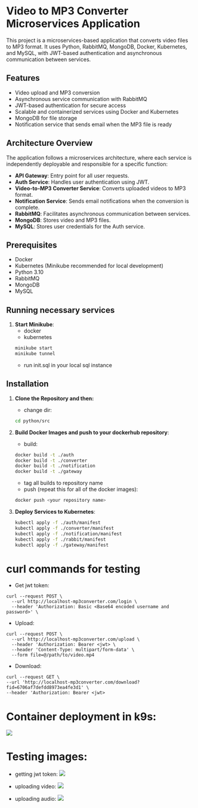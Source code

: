 # Video to MP3 Converter Microservices Application

This project is a microservices-based application that converts video files to MP3 format. It uses Python, RabbitMQ, MongoDB, Docker, Kubernetes, and MySQL, with JWT-based authentication and asynchronous communication between services.

## Features
- Video upload and MP3 conversion
- Asynchronous service communication with RabbitMQ
- JWT-based authentication for secure access
- Scalable and containerized services using Docker and Kubernetes
- MongoDB for file storage
- Notification service that sends email when the MP3 file is ready

## Architecture Overview
The application follows a microservices architecture, where each service is independently deployable and responsible for a specific function:
- **API Gateway**: Entry point for all user requests.
- **Auth Service**: Handles user authentication using JWT.
- **Video-to-MP3 Converter Service**: Converts uploaded videos to MP3 format.
- **Notification Service**: Sends email notifications when the conversion is complete.
- **RabbitMQ**: Facilitates asynchronous communication between services.
- **MongoDB**: Stores video and MP3 files.
- **MySQL**: Stores user credentials for the Auth service.

## Prerequisites
- Docker
- Kubernetes (Minikube recommended for local development)
- Python 3.10
- RabbitMQ
- MongoDB
- MySQL

## Running necessary services
1. **Start Minikube**:
    - docker
    - kubernetes
   ```bash
   minikube start
   minikube tunnel
    ```
    - run init.sql in your local sql instance

## Installation

1. **Clone the Repository and then:**
    - change dir:
    ```bash
    cd python/src
    ```
2. **Build Docker Images and push to your dockerhub repository**:
    - build:
    ```bash
    docker build -t ./auth
    docker build -t ./converter
    docker build -t ./notification
    docker build -t ./gateway
    ```
    - tag all builds to repository name
    - push (repeat this for all of the docker images):
    ```bash
    docker push <your repository name>
    ```

3. **Deploy Services to Kubernetes**:
    ```bash
    kubectl apply -f ./auth/manifest
    kubectl apply -f ./converter/manifest
    kubectl apply -f ./notification/manifest
    kubectl apply -f ./rabbit/manifest
    kubectl apply -f ./gateway/manifest
    ```

# curl commands for testing

- Get jwt token:
```
curl --request POST \
  --url http://localhost-mp3converter.com/login \
  --header 'Authorization: Basic <Base64 encoded username and password>' \
```


- Upload:
```
curl --request POST \
  --url http://localhost-mp3converter.com/upload \
  --header 'Authorization: Bearer <jwt> \
  --header 'Content-Type: multipart/form-data' \
  --form file=@/path/to/video.mp4
```


- Download:
```
curl --request GET \
--url 'http://localhost-mp3converter.com/download?fid=6706af7defdd8973ea4fe3d1' \
--header 'Authorization: Bearer <jwt> 
```

# Container deployment in k9s:

![](images_readme/k9s.png)


# Testing images:

- getting jwt token:
![](images_readme/jwt.png)

- uploading video:
![](images_readme/video.png)

- uploading audio:
![](images_readme/audio.png)
